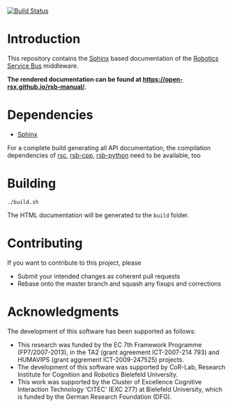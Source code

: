 [![Build Status](https://travis-ci.org/open-rsx/rsb-manual?branch=master)](https://travis-ci.org/open-rsx/rsb-manual)

# Introduction

This repository contains the [Sphinx] based documentation of the [Robotics Service Bus](https://github.com/open-rsx) middleware.

**The rendered documentation can be found at <https://open-rsx.github.io/rsb-manual/>.**

# Dependencies

* [Sphinx]

For a complete build generating all API documentation, the compilation
dependencies of [rsc], [rsb-cpp], [rsb-python] need to be available, too

# Building

```shell
./build.sh
```

The HTML documentation will be generated to the `build` folder.

# Contributing

If you want to contribute to this project, please

* Submit your intended changes as coherent pull requests
* Rebase onto the master branch and squash any fixups and corrections

# Acknowledgments

The development of this software has been supported as follows:

* This research was funded by the EC 7th Framework Programme (FP7/2007-2013), in the TA2 (grant agreement ICT-2007-214 793) and HUMAVIPS (grant aggrement ICT-2009-247525) projects.
* The development of this software was supported by CoR-Lab, Research Institute for Cognition and Robotics Bielefeld University.
* This work was supported by the Cluster of Excellence Cognitive Interaction Technology ‘CITEC’ (EXC 277) at Bielefeld University, which is funded by the German Research Foundation (DFG).

[Sphinx]: http://www.sphinx-doc.org
[rsc]: https://github.com/open-rsx/rsc
[rsb-cpp]: https://github.com/open-rsx/rsb-cpp
[rsb-python]: https://github.com/open-rsx/rsb-python
